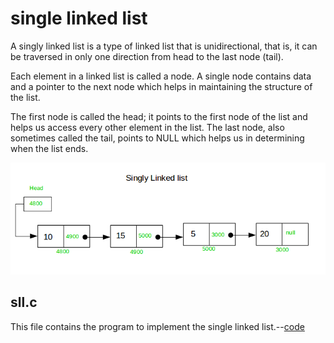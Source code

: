 <h1>single linked list</h1>
A singly linked list is a type of linked list that is unidirectional, that is, it can be traversed in only one direction from head to the last node (tail).

Each element in a linked list is called a node. A single node contains data and a pointer to the next node which helps in maintaining the structure of the list.

The first node is called the head; it points to the first node of the list and helps us access every other element in the list. The last node, also sometimes called the tail, points to NULL which helps us in determining when the list ends.

<p align="center">
<img src="https://github.com/vsiddeswari/ADVANCED_C/blob/b5130cef3aa592cf0fa59a01b097cf09d1a70ccd/figures/single%20linked%20list.png">
</p>
<h2>sll.c</h2>
This file contains the program to implement the single linked list.--<a href="https://github.com/vsiddeswari/ADVANCED_C/tree/main/sll/sll.c">code</a> 
